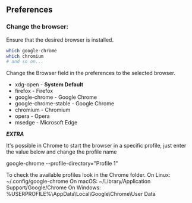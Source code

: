 ## Preferences

### Change the browser:
Ensure that the desired browser is installed.
```BASH 
which google-chrome
which chromium
# and so on...
```
Change the Browser field in the preferences to the selected browser.
- xdg-open - **System Default**
- firefox - Firefox
- google-chrome - Google Chrome
- google-chrome-stable - Google Chrome
- chromium - Chromium
- opera - Opera
- msedge - Microsoft Edge

***EXTRA***

It's possible in Chrome to start the browser in a specific profile, just enter the value below and change the profile name

google-chrome --profile-directory="Profile 1"

To check the available profiles look in the Chrome folder.
On Linux: ~/.config/google-chrome
On macOS: ~/Library/Application Support/Google/Chrome
On Windows: %USERPROFILE%\AppData\Local\Google\Chrome\User Data